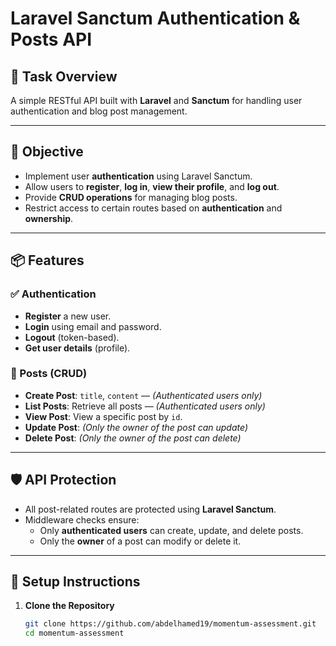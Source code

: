 # Laravel Sanctum Authentication & Posts API

## 🚀 Task Overview

A simple RESTful API built with **Laravel** and **Sanctum** for handling user authentication and blog post management.

---

## 🎯 Objective

- Implement user **authentication** using Laravel Sanctum.
- Allow users to **register**, **log in**, **view their profile**, and **log out**.
- Provide **CRUD operations** for managing blog posts.
- Restrict access to certain routes based on **authentication** and **ownership**.

---

## 📦 Features

### ✅ Authentication
- **Register** a new user.
- **Login** using email and password.
- **Logout** (token-based).
- **Get user details** (profile).

### 📝 Posts (CRUD)
- **Create Post**: `title`, `content` — *(Authenticated users only)*
- **List Posts**: Retrieve all posts — *(Authenticated users only)*
- **View Post**: View a specific post by `id`.
- **Update Post**: *(Only the owner of the post can update)*
- **Delete Post**: *(Only the owner of the post can delete)*

---

## 🛡️ API Protection

- All post-related routes are protected using **Laravel Sanctum**.
- Middleware checks ensure:
  - Only **authenticated users** can create, update, and delete posts.
  - Only the **owner** of a post can modify or delete it.

---

## 🔧 Setup Instructions

1. **Clone the Repository**
   ```bash
   git clone https://github.com/abdelhamed19/momentum-assessment.git
   cd momentum-assessment
